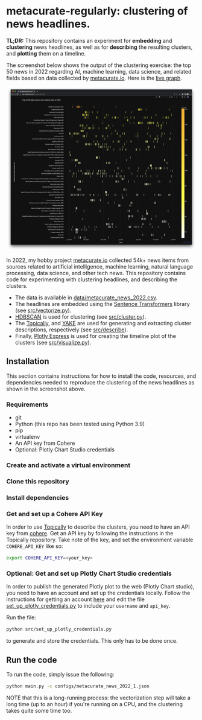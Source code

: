 # metacurate-regularly: clustering of news headlines.

**TL;DR:** This repository contains an experiment for **embedding** and **clustering** news headlines, as well as for
**describing** the resulting clusters, and **plotting** them on a timeline.

The screenshot below shows the output of the clustering exercise: the top 50 news in 2022 regarding AI,
machine learning, data science, and related fields based on data collected by [metacurate.io](https://metacurate.io).
Here is the [live graph](https://chart-studio.plotly.com/~Fredrik/185.embed).

![Top 50 AI/ML/data science news 2022 according to metacurate.io](assets/metacurate_top_50_news_2022.png)



In 2022, my hobby project [metacurate.io](https://metacurate.io) collected 54k+ news items from sources
related to artificial intelligence, machine learning, natural language processing, data science, and other tech
news. This repository contains code for experimenting with clustering headlines, and describing the clusters.

* The data is available in [data/metacurate_news_2022.csv](data/metacurate_news_2022.csv).
* The headlines are embedded using the [Sentence Transformers](https://github.com/UKPLab/sentence-transformers)
library (see [src/vectorize.py](src/vectorize.py)).
* [HDBSCAN](https://github.com/scikit-learn-contrib/hdbscan/) is used for clustering
(see [src/cluster.py](src/cluster.py)).
* The [Topically](https://github.com/cohere-ai/sandbox-topically), and [YAKE](https://github.com/LIAAD/yake) are used
for generating and extracting cluster descriptions, respectively (see [src/describe](src/describe.py)).
* Finally, [Plotly Express](https://github.com/plotly/plotly.py) is used for creating the timeline plot of the
clusters (see [src/visualize.py](src/visualize.py)).


## Installation
This section contains instructions for how to install the code, resources, and dependencies
needed to reproduce the clustering of the news headlines as shown in the screenshot above.

### Requirements

* git
* Python (this repo has been tested using Python 3.9)
* pip
* virtualenv
* An API key from Cohere
* Optional: Plotly Chart Studio credentials

### Create and activate a virtual environment

### Clone this repository

### Install dependencies

### Get and set up a Cohere API Key

In order to use [Topically](https://github.com/cohere-ai/sandbox-topically) to describe the clusters,
you need to have an API key from [cohere](https://cohere.ai/). Get an API key by following the instructions in the
Topically repository. Take note of the key, and set the environment variable `COHERE_API_KEY` like so:

```bash
export COHERE_API_KEY=<your_key>
```


### Optional: Get and set up Plotly Chart Studio credentials

In order to publish the generated Plotly plot to the web (Plotly Chart studio), you need to
have an account and set up the credentials locally. Follow the instructions for getting an
account
[here](https://jennifer-banks8585.medium.com/how-to-embed-interactive-plotly-visualizations-on-medium-blogs-710209f93bd)
and edit the file [set_up_plotly_credentials.py](src/set_up_plotly_credentials.py) to include
your `username` and `api_key`.

Run the file:

```bash
python src/set_up_plotly_credentials.py
```

to generate and store the credentials. This only has to be done once.

## Run the code

To run the code, simply issue the following:

````bash
python main.py -c configs/metacurate_news_2022_1.json
````

NOTE that this is a long-running process: the vectorization step will take a long time (up to an
hour) if you're running on a CPU, and the clustering takes quite some time too.
